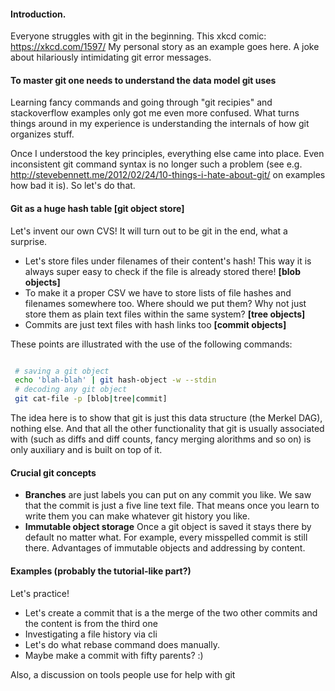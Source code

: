#### **Introduction.**
Everyone struggles with git in the beginning. This xkcd comic: https://xkcd.com/1597/  My personal story as an example goes here.  A joke about hilariously intimidating git error messages.

#### To master git one needs to understand the data model git uses
 Learning fancy commands and going through "git recipies" and stackoverflow examples only got me even more confused. What turns things around in my experience is understanding the internals of how git organizes stuff.

 Once I understood the key principles, everything else came into place. Even inconsistent git command syntax is no longer such a problem (see e.g. http://stevebennett.me/2012/02/24/10-things-i-hate-about-git/ on examples how bad it is). So let's do that.

####  Git as a huge hash table [git object store]
 Let's invent our own CVS! It will turn out to be git in the end, what a surprise.
   - Let's store files under filenames of their content's hash! This way it is always super easy to check if the file is already stored there! **[blob objects]**
   - To make it a proper CSV we have to store lists of file hashes and filenames somewhere too. Where should we put them? Why not just store them as plain text files within the same system? **[tree objects]**
   - Commits are just text files with hash links too **[commit objects]**

These points are illustrated with the use of the following commands:
```bash

 # saving a git object
 echo 'blah-blah' | git hash-object -w --stdin
 # decoding any git object
 git cat-file -p [blob|tree|commit]
```

The idea here is to show that git is just this data structure (the Merkel DAG), nothing else. And that all the other functionality that git is usually associated with (such as diffs and diff counts, fancy merging alorithms and so on) is only auxiliary and is built on top of it.

#### Crucial git concepts
  - **Branches** are just labels you can put on any commit you like. We saw that the commit is just a five line text file. That means once you learn to write them you can make whatever git history you like.
  - **Immutable object storage** Once a git object is saved it stays there by default no matter what. For example, every misspelled commit is still there. Advantages of immutable objects and addressing by content.

#### Examples (probably the tutorial-like part?)
Let's practice!
  - Let's create a commit that is a the merge of the two other commits and the content is from the third one
  - Investigating a file history via cli
  - Let's do what rebase command does manually.
  - Maybe make a commit with fifty parents? :)

Also, a discussion on tools people use for help with git
